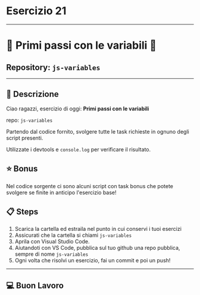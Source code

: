# Esercizio 21

---

# 🚀 Primi passi con le variabili 🚀

## Repository: `js-variables`

---

## 📝 Descrizione

Ciao ragazzi, esercizio di oggi: **Primi passi con le variabili**

repo: `js-variables`

Partendo dal codice fornito, svolgere tutte le task richieste in ognuno degli script presenti.

Utilizzate i devtools e `console.log` per verificare il risultato.

## ⭐ **Bonus**

Nel codice sorgente ci sono alcuni script con task bonus che potete svolgere se finite in anticipo l'esercizio base!

## 📋 **Steps**

1. Scarica la cartella ed estraila nel punto in cui conservi i tuoi esercizi
2. Assicurati che la cartella si chiami `js-variables`
3. Aprila con Visual Studio Code.
4. Aiutandoti con VS Code, pubblica sul tuo github una repo pubblica, sempre di nome `js-variables`
5. Ogni volta che risolvi un esercizio, fai un commit e poi un push!

---

## 💻 Buon Lavoro